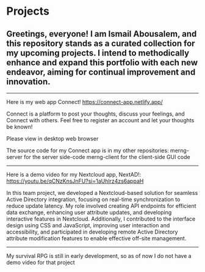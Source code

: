 # Projects

Greetings, everyone! I am Ismail Abousalem, and this repository stands as a curated collection for my upcoming projects. I intend to methodically enhance and expand this portfolio with each new endeavor, aiming for continual improvement and innovation.
------------------------------------------------------------------------------------------------------

------------------------------------------------------------------------------------------------------

Here is my web app Connect! https://connect-app.netlify.app/

Connect is a platform to post your thoughts, discuss your feelings, and Connect with others. Feel free to register an account and let your thoughts be known! 

Please view in desktop web browser

The source code for my Connect app is in my other repositories: 
merng-server for the server side-code
merng-client for the client-side GUI code
 
------------------------------------------------------------------------------------------------------

 
Here is a demo video for my Nextcloud app, NextAD!: https://youtu.be/qCNzKnsJnFU?si=1aUhlrz4zs6appaH

In this team project, we developed a Nextcloud-based solution for seamless Active Directory integration, focusing on real-time synchronization to reduce update latency. My role involved creating API endpoints for efficient data exchange, enhancing user attribute updates, and developing interactive features in Nextcloud. Additionally, I contributed to the interface design using CSS and JavaScript, improving user interaction and accessibility, and participated in developing remote Active Directory attribute modification features to enable effective off-site management.
 
------------------------------------------------------------------------------------------------------

 
My survival RPG is still in early development, so as of now I do not have a demo video for that project
